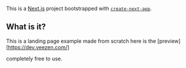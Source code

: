 This is a [Next.js](https://nextjs.org/) project bootstrapped with [`create-next-app`](https://github.com/vercel/next.js/tree/canary/packages/create-next-app).

## What is it?

This is a landing page example made from scratch here is the [preview][https://dev.veezen.com/]

completely free to use.
